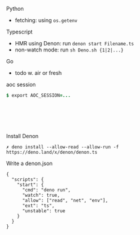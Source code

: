 Python
- fetching: using `os.getenv` 

Typescript
- HMR using Denon: run `denon start Filename.ts`
- non-watch mode: run `sh Deno.sh {1|2|...}`

Go
- todo w. air or fresh

aoc session
```j
$ export AOC_SESSION=...
```

<!------------ FOOTNOTE ------------>

# &#8203;
Install Denon
```
✗ deno install --allow-read --allow-run -f https://deno.land/x/denon/denon.ts
```
Write a denon.json
```
{
  "scripts": {
    "start": {
      "cmd": "deno run",
      "watch": true,
      "allow": ["read", "net", "env"],
      "ext": "ts",
      "unstable": true
    }
  }
}
```

<!--

# Perks of Go

&#8203;| &#8203;
:-     | :-
&#8203;| _- Atoi . Itoa -_
go     | <kbd>i, err := strconv.Atoi("-42")</kbd>
go     | <kbd>s := strconv.Itoa(-42)</kbd>
||
&#8203;| _- Sort an int array -_
ts     | `nums.sort((a, b) => a - b)`
go     | <kbd>sort.Ints(nums)</kbd>
||
&#8203;| _- Make a dict/map -_
go     | <kbd>E := make( map[ *Node ] *Node )</kbd>
py     | `E = defaultdict(lambda: None)`
cc     | `map<Node*, Node*> E`
||
|| _- Make a pointer -_
cc     | `ListNode *prev = nullptr`
go     | <kbd>prev := (*ListNode)(nil)</kbd>
||
|| _- Make an array -_ 
cc     | `vector<ListNode*> arr`
go     | <kbd>res := make([]*ListNode, 0)</kbd>
||
cc     | `vector<int> arr(k, 0)`
go     | <kbd>arr := make([]int, k)</kbd>
||
|| _- Make a 2D grid -_ 
cc     | `vector<vector<int>> grid`
go     | <kbd>var grid [][]int</kbd>
&#8203;| <kbd>grid := make([][]int, 0)</kbd>


### PY
_Reading data_
```py
infile = _
from helpers.reader import read_as_list
suffix = '1804.' + str(infile)
lines = read_as_list( suffix )
lines.pop()
```
_Thingy_
```py
defaultdict(lambda: 0)
defaultdict(int)
```
### TS
_To Start with_
```ts
$ npm i --save-dev @types/node
$ npm install axios

// Run .ts with
$(camp) npx && node 
$(home) tsx && node
```
_Reading data_
```go
const choice = 0
const axios = require('axios')
const url = 'https://raw.githubusercontent.com/nuoxoxo/in/main/aoc/180█.' + choice.toString();

(async () => {

    try {
        const resp = await axios.get( url )
        const lines = resp.data.split('\n')
        console.log(resp)
        console.log(lines)
    } catch (e) {
        console.log('error - ', e)
    }
})()
```
_Thingy_
```go
...
D[id] = D[id] ? D[id] + 1 : 1
D[id] = ( D[id] || 1 ) + 1
...
// In a JavaScript/TypeScript for...in loop to iterate
// over the properties of an object, 
// the loop variable is always a string even if
// the keys in the object are numbers
```

-->
